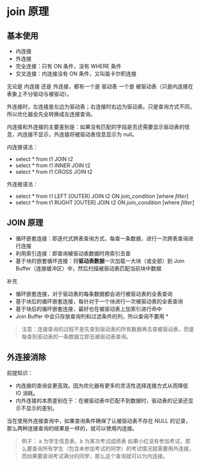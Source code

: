 # join 原理

## 基本使用

- 内连接
- 外连接
- 完全连接：只有 ON 条件，没有 WHERE 条件
- 交叉连接：内连接没有 ON 条件，又叫笛卡尔积连接

无论是 内连接 还是 外连接，都有一个是 驱动表 一个是 被驱动表（只是内连接在表象上不分驱动与被驱动）。

外连接时，左连接是左边为驱动表；右连接时右边为驱动表。只是查询方式不同，所以优化器会先全转换成左连接查询。

内连接和外连接的主要差别是：如果没有匹配的字段是否还需要显示驱动表的信息，内连接不显示，外连接将被驱动表信息显示为 null。

内连接语法：
- select * from t1 JOIN t2
- select * from t1 INNER JOIN t2
- select * from t1 CROSS JOIN t2

外连接语法：
- select * from t1 LEFT [OUTER] JOIN t2 ON *join_condition* [where *filter*]
- select * from t1 RUGHT [OUTER] JOIN t2 ON *join_condition* [where *filter*]

## JOIN 原理

- 循环嵌套连接：即迭代式跨表查询方式，每查一条数据，进行一次跨表查询进行连接
- 利用索引连接：即查询被驱动表数据时用索引去查
- 基于块的嵌套循环连接：将**驱动表数据**一次加载一大块（或全部）到 Join Buffer（连接缓冲区）中，然后扫描被驱动表匹配当前块中数据

补充
- 循环嵌套连接，对于驱动表的每条数据都会进行被驱动表的全表查询
- 基于块后的循环嵌套连接，每针对于一个块进行一次被驱动表的全表查询
- 基于块后的循环嵌套连接，最好也在被驱动表上加索引进行命中
- Join Buffer 中会只存放查询列和过滤条件的列，所以查询不要用 *

> 注意：连接查询的过程不是先查到驱动表的所有数据再去查被驱动表，而是每查到驱动表的一条数据立即去被驱动表查询。

## 外连接消除

前提知识：
- 内连接的查询会更高效。因为优化器有更多的灵活性选择连接方式从而降低 IO 消耗。
- 内外连接的本质差别在于：在被驱动表中匹配不到数据时，驱动表的记录还显示不显示的差别。

当在使用外连接查询中，如果查询条件确保了认被驱动表不存在 NULL 的记录，那么两种连接查询的结果是一样的，就可以使用内连接。

> 例子：
> a 为学生信息表，b 为某次考试成绩表
> 如果小红没有参加考试，那么要查询所有学生（包含未参加考试的同学）的考试情况就需要用外连接，
> 而如果要查询考试满分的同学，那么这个查询就可以为内连接。
